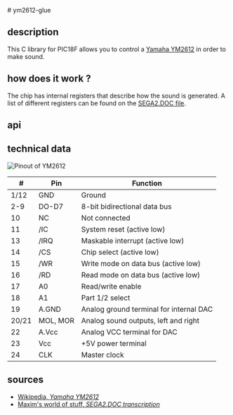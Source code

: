 # ym2612-glue

## description

This C library for PIC18F allows you to control a [Yamaha YM2612](https://en.wikipedia.org/wiki/Yamaha_YM2612) in order to make sound.

## how does it work ?

The chip has internal registers that describe how the sound is generated. A list of different registers can be found on the [SEGA2.DOC file](http://www.smspower.org/maxim/Documents/YM2612#reg22).

## api



## technical data

![Pinout of YM2612](https://upload.wikimedia.org/wikipedia/commons/thumb/b/bb/Yamaha_YM2612_pinout.svg/300px-Yamaha_YM2612_pinout.svg.png)

| # |  Pin | Function |
|---|---|---|
| 1/12  | GND  |  Ground |
| 2-9  | DO-D7 | 8-bit bidirectional data bus  |
| 10  |  NC | Not connected  |
| 11  | /IC  | System reset (active low)  |
| 13  | /IRQ  | Maskable interrupt (active low) |
| 14  | /CS  | Chip select (active low)  |
| 15  | /WR  | Write mode on data bus (active low) |
| 16  | /RD  | Read mode on data bus (active low) |
| 17  | A0  | Read/write enable |
| 18  | A1  | Part 1/2 select  |
| 19  | A.GND |  Analog ground terminal for internal DAC |
| 20/21  | MOL, MOR  | Analog sound outputs, left and right  |
| 22  | A.Vcc  | Analog VCC terminal for DAC |
| 23  | Vcc  | +5V power terminal |
| 24  | CLK | Master clock ||

## sources

* [Wikipedia, *Yamaha YM2612*](https://en.wikipedia.org/wiki/Yamaha_YM2612)
* [Maxim's world of stuff, *SEGA2.DOC transcription*](http://www.smspower.org/maxim/Documents/YM2612#reg22)
